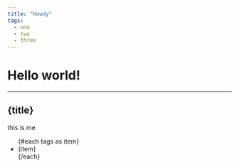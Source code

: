 ```yaml
---
title: "Howdy"
tags:
  - one
  - two
  - three
---
```

# Hello world!

<hr/>

## {title}

this is me

<ul>
{#each tags as item}
  <li>{item}</li>
{/each}
</ul>
